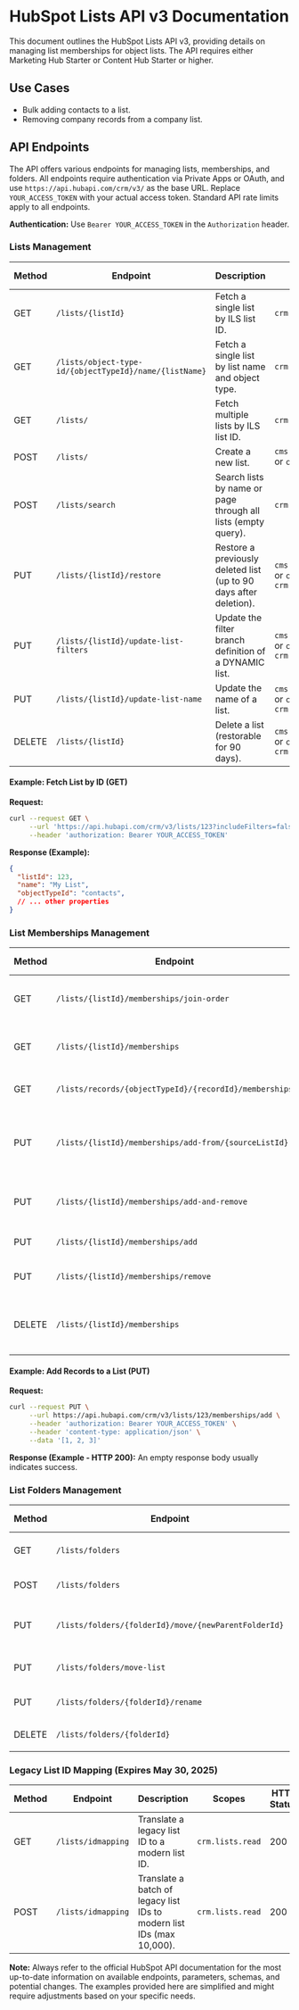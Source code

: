 # HubSpot Lists API v3 Documentation

This document outlines the HubSpot Lists API v3, providing details on managing list memberships for object lists.  The API requires either Marketing Hub Starter or Content Hub Starter or higher.


## Use Cases

* Bulk adding contacts to a list.
* Removing company records from a company list.


## API Endpoints

The API offers various endpoints for managing lists, memberships, and folders.  All endpoints require authentication via Private Apps or OAuth, and use `https://api.hubapi.com/crm/v3/` as the base URL.  Replace `YOUR_ACCESS_TOKEN` with your actual access token.  Standard API rate limits apply to all endpoints.

**Authentication:**  Use `Bearer YOUR_ACCESS_TOKEN` in the `Authorization` header.


### Lists Management

| Method | Endpoint                     | Description                                                                         | Scopes                                        | HTTP Status |
|--------|------------------------------|-------------------------------------------------------------------------------------|-------------------------------------------------|-------------|
| GET    | `/lists/{listId}`              | Fetch a single list by ILS list ID.                                                | `crm.lists.read`                               | 200         |
| GET    | `/lists/object-type-id/{objectTypeId}/name/{listName}` | Fetch a single list by list name and object type.                               | `crm.lists.read`                               | 200         |
| GET    | `/lists/`                      | Fetch multiple lists by ILS list ID.                                               | `crm.lists.read`                               | 200         |
| POST   | `/lists/`                      | Create a new list.                                                                  | `cms.membership.access_groups.write` or `crm.lists.write` | 200         |
| POST   | `/lists/search`               | Search lists by name or page through all lists (empty query).                     | `crm.lists.read`                               | 200         |
| PUT    | `/lists/{listId}/restore`      | Restore a previously deleted list (up to 90 days after deletion).                 | `cms.membership.access_groups.write` or `crm.lists.write` and `crm.lists.read` | 204         |
| PUT    | `/lists/{listId}/update-list-filters` | Update the filter branch definition of a DYNAMIC list.                            | `cms.membership.access_groups.write` or `crm.lists.write` and `crm.lists.read` | 200         |
| PUT    | `/lists/{listId}/update-list-name` | Update the name of a list.                                                        | `cms.membership.access_groups.write` or `crm.lists.write` and `crm.lists.read` | 200         |
| DELETE | `/lists/{listId}`              | Delete a list (restorable for 90 days).                                          | `cms.membership.access_groups.write` or `crm.lists.write` and `crm.lists.read` | 204         |


#### Example: Fetch List by ID (GET)

**Request:**

```bash
curl --request GET \
     --url 'https://api.hubapi.com/crm/v3/lists/123?includeFilters=false' \
     --header 'authorization: Bearer YOUR_ACCESS_TOKEN'
```

**Response (Example):**

```json
{
  "listId": 123,
  "name": "My List",
  "objectTypeId": "contacts",
  // ... other properties
}
```


### List Memberships Management

| Method | Endpoint                                      | Description                                                                                                | Scopes                                        | HTTP Status |
|--------|-----------------------------------------------|------------------------------------------------------------------------------------------------------------|-------------------------------------------------|-------------|
| GET    | `/lists/{listId}/memberships/join-order`      | Fetch list memberships ordered by added date.                                                              | `crm.lists.read`                               | 200         |
| GET    | `/lists/{listId}/memberships`                 | Fetch list memberships ordered by record ID.                                                              | `crm.lists.read`                               | 200         |
| GET    | `/lists/records/{objectTypeId}/{recordId}/memberships` | Get lists a record is a member of.                                                                     | `crm.lists.read`                               | 200         |
| PUT    | `/lists/{listId}/memberships/add-from/{sourceListId}` | Add all records from a source list to a destination list.                                              | `cms.membership.access_groups.write` or `crm.lists.write` and `crm.lists.read` | 204         |
| PUT    | `/lists/{listId}/memberships/add-and-remove`   | Add and/or remove records from a list.                                                                   | `cms.membership.access_groups.write` or `crm.lists.write` and `crm.lists.read` | 200         |
| PUT    | `/lists/{listId}/memberships/add`             | Add records to a list.                                                                                   | `cms.membership.access_groups.write` or `crm.lists.write` and `crm.lists.read` | 200         |
| PUT    | `/lists/{listId}/memberships/remove`           | Remove records from a list.                                                                                 | `cms.membership.access_groups.write` or `crm.lists.write` and `crm.lists.read` | 200         |
| DELETE | `/lists/{listId}/memberships`                 | Remove all records from a list (list itself is not deleted).                                            | `cms.membership.access_groups.write` or `crm.lists.write` and `crm.lists.read` | 204         |



#### Example: Add Records to a List (PUT)

**Request:**

```bash
curl --request PUT \
     --url https://api.hubapi.com/crm/v3/lists/123/memberships/add \
     --header 'authorization: Bearer YOUR_ACCESS_TOKEN' \
     --header 'content-type: application/json' \
     --data '[1, 2, 3]'
```

**Response (Example -  HTTP 200):**  An empty response body usually indicates success.



### List Folders Management

| Method | Endpoint                                   | Description                                                                           | Scopes                                        | HTTP Status |
|--------|--------------------------------------------|---------------------------------------------------------------------------------------|-------------------------------------------------|-------------|
| GET    | `/lists/folders`                           | Retrieves a folder and its children.                                                  | `crm.lists.read`                               | 200         |
| POST   | `/lists/folders`                           | Creates a new folder.                                                                 | `cms.membership.access_groups.write` or `crm.lists.write` and `crm.lists.read` | 200         |
| PUT    | `/lists/folders/{folderId}/move/{newParentFolderId}` | Moves a folder to a new parent folder.                                                 | `cms.membership.access_groups.write` or `crm.lists.write` and `crm.lists.read` | 200         |
| PUT    | `/lists/folders/move-list`                  | Moves a list to a given folder.                                                       | `cms.membership.access_groups.write` or `crm.lists.write` and `crm.lists.read` | 204         |
| PUT    | `/lists/folders/{folderId}/rename`          | Renames a folder.                                                                    | `cms.membership.access_groups.write` or `crm.lists.write` and `crm.lists.read` | 200         |
| DELETE | `/lists/folders/{folderId}`                 | Deletes a folder.                                                                     | `cms.membership.access_groups.write` or `crm.lists.write` and `crm.lists.read` | 204         |


### Legacy List ID Mapping (Expires May 30, 2025)

| Method | Endpoint                 | Description                                                                             | Scopes               | HTTP Status |
|--------|--------------------------|-----------------------------------------------------------------------------------------|-----------------------|-------------|
| GET    | `/lists/idmapping`       | Translate a legacy list ID to a modern list ID.                                        | `crm.lists.read`      | 200         |
| POST   | `/lists/idmapping`       | Translate a batch of legacy list IDs to modern list IDs (max 10,000).                 | `crm.lists.read`      | 200         |


**Note:**  Always refer to the official HubSpot API documentation for the most up-to-date information on available endpoints, parameters, schemas, and potential changes.  The examples provided here are simplified and might require adjustments based on your specific needs.
